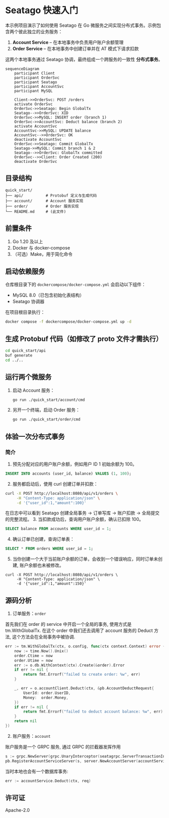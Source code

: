 # Seatago 快速入门

本示例项目演示了如何使用 Seatago 在 Go 微服务之间实现分布式事务。示例包含两个彼此独立的业务服务：

1. **Account Service** – 在本地事务中负责用户账户余额管理  
2. **Order Service** – 在本地事务中创建订单并在 AT 模式下请求扣款  

这两个本地事务通过 Seatago 协调，最终组成一个跨服务的一致性 **分布式事务**。

```mermaid
sequenceDiagram
    participant Client
    participant OrderSvc
    participant Seatago
    participant AccountSvc
    participant MySQL

    Client->>OrderSvc: POST /orders
    activate OrderSvc
    OrderSvc->>Seatago: Begin GlobalTx
    Seatago-->>OrderSvc: XID
    OrderSvc->>MySQL: INSERT order (branch 1)
    OrderSvc->>AccountSvc: Deduct balance (branch 2)
    activate AccountSvc
    AccountSvc->>MySQL: UPDATE balance
    AccountSvc-->>OrderSvc: OK
    deactivate AccountSvc
    OrderSvc->>Seatago: Commit GlobalTx
    Seatago->>MySQL: Commit branch 1 & 2
    Seatago-->>OrderSvc: GlobalTx committed
    OrderSvc-->>Client: Order Created (200)
    deactivate OrderSvc
```

## 目录结构

```
quick_start/
├── api/          # Protobuf 定义与生成代码
├── account/      # Account 服务实现
├── order/        # Order 服务实现
└── README.md     # (此文件)
```

## 前置条件

1. Go 1.20 及以上  
2. Docker 与 docker-compose  
3. （可选）Make，用于简化命令  

## 启动依赖服务

仓库根目录下的 `dockercompose/docker-compose.yml` 会启动以下组件：

* MySQL 8.0（已包含初始化表结构）
* Seatago 协调器

在项目根目录执行：

```bash
docker compose -f dockercompose/docker-compose.yml up -d
```

## 生成 Protobuf 代码（如修改了 proto 文件才需执行）

```bash
cd quick_start/api
buf generate
cd ../..
```

## 运行两个微服务

1. 启动 Account 服务：

   ```bash
   go run ./quick_start/account/cmd
   ```

2. 另开一个终端，启动 Order 服务：

   ```bash
   go run ./quick_start/order/cmd
   ```

## 体验一次分布式事务

### 简介

1. 预先分配对应的用户账户余额，例如用户 ID 1 初始余额为 100。

```sql
INSERT INTO accounts (user_id, balance) VALUES (1, 100);
```

2. 服务都启动后，使用 curl 创建订单并扣款：

```bash
curl -X POST http://localhost:8080/api/v1/orders \
     -H "Content-Type: application/json" \
     -d '{"user_id":1,"amount":100}'
```

在日志中可以看到 Seatago 创建全局事务 → 订单写库 → 账户扣款 → 全局提交 的完整流程。
3. 当扣款成功后，查询用户账户余额，确认已扣除 100。

```sql
SELECT balance FROM accounts WHERE user_id = 1;
```

4. 确认订单已创建，查询订单表：

```sql
SELECT * FROM orders WHERE user_id = 1;
```
5. 当你创建一个大于当前账户余额的订单，会收到一个错误响应，同时订单未创建, 账户余额也未被修改。

```curl
curl -X POST http://localhost:8080/api/v1/orders \
     -H "Content-Type: application/json" \
     -d '{"user_id":1,"amount":150}'
```

## 源码分析
1. 订单服务：`order`

首先我们在 order 的 service 中开启一个全局的事务, 使用方式是 tm.WithGlobalTx.
在这个 order 中我们还去调用了 account 服务的 Deduct 方法, 这个方法会在全局事务中被协调.

```go
err := tm.WithGlobalTx(ctx, o.config, func(ctx context.Context) error {
    now := time.Now().Unix()
    order.Ctime = now
    order.Utime = now
    err := o.db.WithContext(ctx).Create(&order).Error
    if err != nil {
        return fmt.Errorf("failed to create order: %w", err)
    }

    _, err = o.accountClient.Deduct(ctx, &pb.AccountDeductRequest{
        UserId: order.UserID,
        Money:  order.Money,
    })
    if err != nil {
        return fmt.Errorf("failed to deduct account balance: %w", err)
    }
    return nil
})
```
2. 账户服务：`account`

账户服务是一个 GRPC 服务, 通过 GRPC 的拦截器发挥作用
```go
s := grpc.NewServer(grpc.UnaryInterceptor(seatagrpc.ServerTransactionInterceptor))
pb.RegisterAccountServiceServer(s, server.NewAccountServer(accountService))
```

当时本地也会有一个数据库事务:
```go
err := accountService.Deduct(ctx, req)
```

## 许可证

Apache-2.0